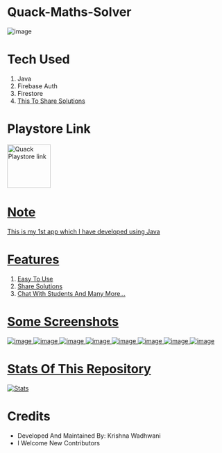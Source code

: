 # Quack-Maths-Solver

![image](https://user-images.githubusercontent.com/61587047/123534837-ae2b9200-d73d-11eb-883e-e50f13b91ffc.png)

# Tech Used

1) Java
2) Firebase Auth
3) Firestore
4) [This To Share Solutions](https://developer.android.com/training/sharing/send) 

# Playstore Link

<a href="https://play.google.com/store/apps/details?id=com.learning.quack">
<img alt="Quack Playstore link" height = 100 src="https://user-images.githubusercontent.com/61587047/124344330-07d50600-dbef-11eb-8efe-88bb170f49af.png">

# Note

This is my 1st app which I have developed using Java

# Features

1) Easy To Use
2) Share Solutions
3) Chat With Students
And Many More...

# Some Screenshots

![image](https://user-images.githubusercontent.com/61587047/123534870-e59a3e80-d73d-11eb-83a5-99fd3cce0bd1.png)
![image](https://user-images.githubusercontent.com/61587047/123534878-ef23a680-d73d-11eb-98f1-ab57739657cb.png)
![image](https://user-images.githubusercontent.com/61587047/123534890-f8147800-d73d-11eb-8641-8919cc72c0d4.png)
![image](https://user-images.githubusercontent.com/61587047/123534895-ffd41c80-d73d-11eb-859c-ccf0bfed0f9b.png)
![image](https://user-images.githubusercontent.com/61587047/123534897-04003a00-d73e-11eb-870e-a39f26d37fa3.png)
![image](https://user-images.githubusercontent.com/61587047/123534901-0793c100-d73e-11eb-866a-ba61a9a9f2a4.png)
![image](https://user-images.githubusercontent.com/61587047/123534908-15494680-d73e-11eb-8dc0-c96a4db597ec.png)
![image](https://user-images.githubusercontent.com/61587047/123534910-18443700-d73e-11eb-8e7f-5f2bfc2c8285.png)
 
 # Stats Of This Repository

[![Stats](https://github-readme-stats.vercel.app/api/pin/?username=KrishnaWadhwani&repo=Quack-Maths-Solver&theme=dracula)](https://github.com/KrishnaWadhwani)

 # Credits
 - Developed And Maintained By: Krishna Wadhwani
 - I Welcome New Contributors
